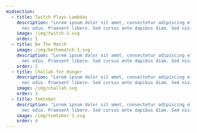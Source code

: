 ```yaml
---
midsection:
  - title: Twitch Plays Lambdas
    description: "Lorem ipsum dolor sit amet, consectetur adipiscing elit. Integer
      nec odio. Praesent libero. Sed cursus ante dapibus diam. Sed nisi. "
    image: /img/twitch-1.svg
    order: 1
  - title: Be The Match
    image: /img/bethematch-1.svg
    description: "Lorem ipsum dolor sit amet, consectetur adipiscing elit. Integer
      nec odio. Praesent libero. Sed cursus ante dapibus diam. Sed nisi. "
    order: 2
  - title: Challah for Hunger
    description: "Lorem ipsum dolor sit amet, consectetur adipiscing elit. Integer
      nec odio. Praesent libero. Sed cursus ante dapibus diam. Sed nisi. "
    image: /img/challah.svg
    order: 3
  - title: Tomtober
    description: "Lorem ipsum dolor sit amet, consectetur adipiscing elit. Integer
      nec odio. Praesent libero. Sed cursus ante dapibus diam. Sed nisi. "
    image: /img/tomtober-1.svg
    order: 4
---
```

